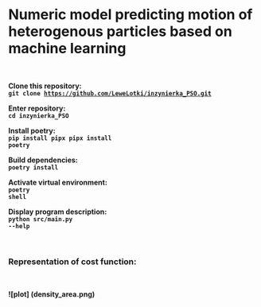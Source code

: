 # Numeric model predicting motion of heterogenous particles based on machine learning

<br>

<b>Clone this repository:<b>
<br>
<code>git clone https://github.com/LeweLotki/inzynierka_PSO.git</code>

<b>Enter repository:<b>
<br>
<code>cd inzynierka_PSO</code>

<b>Install poetry:<b>
<br>
<code>pip install pipx
    pipx install poetry</code>

<b>Build dependencies:<b>
<br>
<code>poetry install</code>

<b>Activate virtual environment:<b>
<br>
<code>poetry shell</code>

<b>Display program description:<b>
<br>
<code>python src/main.py --help</code>

<br>

### Representation of cost function:

<br>

![plot] (density_area.png)